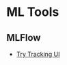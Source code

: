 # ML Tools

## MLFlow
* [Try Tracking UI][1]


[1]:https://github.com/hanhanwu/Hanhan_Data_Science_Practice/blob/master/ML_Tools/try_mlflow_trackingUI.ipynb
